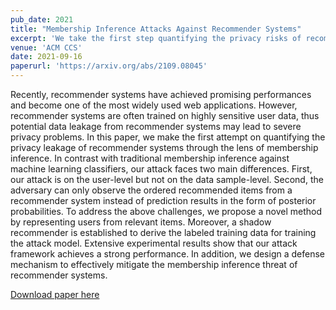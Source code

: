 ```yaml
---
pub_date: 2021
title: "Membership Inference Attacks Against Recommender Systems"
excerpt: 'We take the first step quantifying the privacy risks of recommender systems through the lens of membership inferencek.'
venue: 'ACM CCS'
date: 2021-09-16
paperurl: 'https://arxiv.org/abs/2109.08045'
---
```

Recently, recommender systems have achieved promising performances and become one of the most widely used web applications. However, recommender systems are often trained on highly sensitive user data, thus potential data leakage from recommender systems may lead to severe privacy problems. 
In this paper, we make the first attempt on quantifying the privacy leakage of recommender systems through the lens of membership inference. In contrast with traditional membership inference against machine learning classifiers, our attack faces two main differences. First, our attack is on the user-level but not on the data sample-level. Second, the adversary can only observe the ordered recommended items from a recommender system instead of prediction results in the form of posterior probabilities. To address the above challenges, we propose a novel method by representing users from relevant items. Moreover, a shadow recommender is established to derive the labeled training data for training the attack model. Extensive experimental results show that our attack framework achieves a strong performance. In addition, we design a defense mechanism to effectively mitigate the membership inference threat of recommender systems.

[Download paper here](https://arxiv.org/abs/2109.08045)
